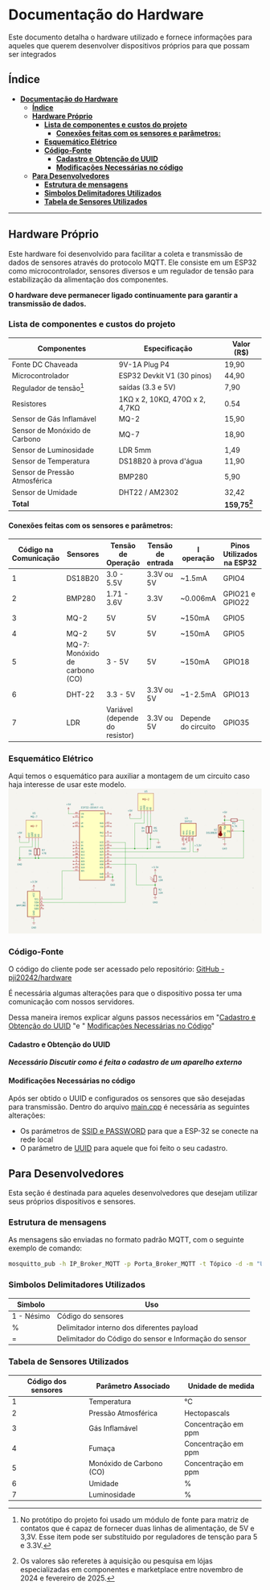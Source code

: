 # **Documentação do Hardware**
Este documento detalha o hardware utilizado e fornece informações para aqueles que querem desenvolver dispositivos próprios para que possam ser integrados 

## **Índice**

- [**Documentação do Hardware**](#documentação-do-hardware)
  - [**Índice**](#índice)
  - [**Hardware Próprio**](#hardware-próprio)
    - [**Lista de componentes e custos do projeto**](#lista-de-componentes-e-custos-do-projeto)
      - [**Conexões feitas com os sensores e parâmetros:**](#conexões-feitas-com-os-sensores-e-parâmetros)
    - [**Esquemático Elétrico**](#esquemático-elétrico)
    - [**Código-Fonte**](#código-fonte)
      - [**Cadastro e Obtenção do UUID**](#cadastro-e-obtenção-do-uuid)
      - [**Modificações Necessárias no código**](#modificações-necessárias-no-código)
  - [**Para Desenvolvedores**](#para-desenvolvedores)
    - [**Estrutura de mensagens**](#estrutura-de-mensagens)
    - [**Simbolos Delimitadores Utilizados**](#simbolos-delimitadores-utilizados)
    - [**Tabela de Sensores Utilizados**](#tabela-de-sensores-utilizados)

---
## **Hardware Próprio**
Este hardware foi desenvolvido para facilitar a coleta e transmissão de dados de sensores através do protocolo MQTT. Ele consiste em um ESP32 como microcontrolador, sensores diversos e um regulador de tensão para estabilização da alimentação dos componentes.


**O hardware deve permanecer ligado continuamente para garantir a transmissão de dados.**


### **Lista de componentes e custos do projeto**

| **Componentes**         | **Especificação**       | **Valor (R$)** |
|-------------------------|-------------------------|----------------|
| Fonte DC Chaveada       | 9V-1A Plug P4           | 19,90          |
| Microcontrolador        | ESP32 Devkit V1 (30 pinos) | 44,90          |
| Regulador de tensão[^1]| saídas (3.3 e 5V)    | 7,90           |
| Resistores              | 1KΩ x 2, 10KΩ, 470Ω x 2, 4,7KΩ  | 0.54 |
| Sensor de Gás Inflamável| MQ-2                    | 15,90          |
| Sensor de Monóxido de Carbono | MQ-7               | 18,90          |
| Sensor de Luminosidade  | LDR 5mm                 | 1,49           |
| Sensor de Temperatura   | DS18B20 à prova d'água   | 11,90          |
| Sensor de Pressão Atmosférica | BMP280           | 5,90           |
| Sensor de Umidade       | DHT22 / AM2302          | 32,42          |
| **Total**               |                         | **159,75[^2]**|

[^1]: No protótipo do projeto foi usado um módulo de fonte para matriz de contatos que é capaz de fornecer duas linhas de alimentação, de 5V e 3,3V. Esse item pode ser substítuido por reguladores de tensção para 5 e 3.3V. 

[^2]: Os valores são referetes à aquisição ou pesquisa em lójas especializadas em componentes e marketplace entre novembro de 2024 e fevereiro de 2025.



#### **Conexões feitas com os sensores e parâmetros:** 



| Código na Comunicação | Sensores | Tensão de Operação | Tensão de entrada | I operação | Pinos Utilizados na ESP32             | Protocolo de Comunicação Serial | Parâmetro Medido |
|----------|----------|------------|-----------|------------|--------------------------------------|---------------------------------| --------------------------------|
| 1 | DS18B20  | 3.0 - 5.5V | 3.3V ou 5V | ~1.5mA    | GPIO4 | OneWire pin D04                         | Temperatura	 |
| 2 | BMP280   | 1.71 - 3.6V | 3.3V      | ~0.006mA  | GPIO21 e GPIO22 | I2C - pin D21                          | Pressão Atmosférica	 |
| 3 | MQ-2     | 5V         | 5V        | ~150mA    | GPIO5 | Analógico                       | Gás Inflamável |
| 4 | MQ-2     | 5V         | 5V        | ~150mA    | GPIO5 | Analógico                       | Fumaça	 |
| 5 | MQ-7: Monóxido de carbono (CO)     | 3 - 5V         | 5V        | ~150mA    | GPIO18 | Analógico                       | Monóxido de Carbono (CO) |
| 6 | DHT-22   | 3.3 - 5V   | 3.3V ou 5V | ~1-2.5mA  | GPIO13   | Digital pin - D13                        | Umidade |
| 7 | LDR      | Variável (depende do resistor) | 3.3V ou 5V | Depende do circuito | GPIO35 | Analógico                   | Luminosidade |




### **Esquemático Elétrico**
Aqui temos o esquemático para auxiliar a montagem de um circuito caso haja interesse de usar este modelo.
![Esquemático Elétrico](imagens/esquema_eletrico.png)


### **Código-Fonte**
O código do cliente pode ser acessado pelo repositório: [GitHub - pji20242/hardware](https://github.com/pji20242/hardware/tree/main/cliente/src)

É necessária algumas alterações para que o dispositivo possa ter uma comunicação com nossos servidores.

Dessa maneira iremos explicar alguns passos necessários em "[Cadastro e Obtenção do UUID](#cadastro-e-obtenção-do-uuid) "e " [Modificações Necessárias no Código](#modificações-necessárias-no-código)"
#### **Cadastro e Obtenção do UUID**

_**Necessário Discutir como é feita o cadastro de um aparelho externo**_

#### **Modificações Necessárias no código**

Após ser obtido o UUID e configurados os sensores que são desejadas para transmissão.
Dentro do arquivo [main.cpp](https://github.com/pji20242/hardware/blob/main/cliente/src/main.cpp) é necessária as seguintes alterações:
- Os parámetros de [SSID e PASSWORD](https://github.com/pji20242/hardware/blob/0a3bd8475b863cc0eab97bc6db77240796a9d811/cliente/src/main.cpp#L17) para que a ESP-32 se conecte na rede local
- O parámetro de [UUID](https://github.com/pji20242/hardware/blob/0a3bd8475b863cc0eab97bc6db77240796a9d811/cliente/src/main.cpp#L28) para aquele que foi feito o seu cadastro.
## **Para Desenvolvedores**
Esta seção é destinada para aqueles desenvolvedores que desejam utilizar seus próprios dispositivos e sensores.

### **Estrutura de mensagens**
As mensagens são enviadas no formato padrão MQTT, com o seguinte exemplo de comando:
```bash
mosquitto_pub -h IP_Broker_MQTT -p Porta_Broker_MQTT -t Tópico -d -m "UUID%1=<valor1>%2=<valor2>%3=<valor3>"
```


### **Simbolos Delimitadores Utilizados**
| **Simbolo** | **Uso** |
| ----------- | ------- |
| 1 - Nésimo | Código do sensores |
| % | Delimitador interno dos diferentes payload |
| = | Delimitador do Código do sensor e Informação do sensor |

### **Tabela de Sensores Utilizados** 


| Código dos sensores | Parâmetro Associado | Unidade de medida |
|----------|----------|----------|
| 1 | Temperatura | °C |
| 2 | Pressão Atmosférica | Hectopascals |
| 3 | Gás Inflamável | Concentração em ppm |
| 4 | Fumaça | Concentração em ppm |
| 5 | Monóxido de Carbono (CO) | Concentração em ppm |
| 6 | Umidade | % |
| 7 | Luminosidade | % |

